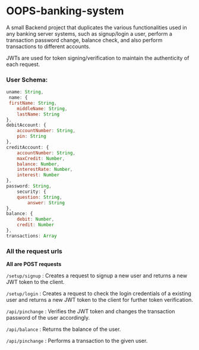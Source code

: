 # OOPS-banking-system
A small Backend project that duplicates the various functionalities used in any banking server systems, such as signup/login a user, perform a transaction password change, balance check, and also perform transactions to different accounts.

JWTs are used for token signing/verification to maintain the authenticity of each request.

### User Schema:
```javascript
uname: String,
 name: {
 firstName: String,
    middleName: String,
    lastName: String
},
debitAccount: {
    accountNumber: String,
    pin: String
},
creditAccount: {
    accountNumber: String,
    maxCredit: Number,
    balance: Number,
    interestRate: Number,
    interest: Number
},
password: String,
    security: {
    question: String,
        answer: String
},
balance: {
    debit: Number,
    credit: Number
},
transactions: Array
```

### All the request urls

**All are POST requests**

`/setup/signup` : Creates a request to signup a new user and returns a new JWT token to the client.

`/setup/login` : Creates a request to check the login credentials of a existing user and returns a new JWT token to the client for further token verification.

`/api/pinchange` : Verifies the JWT token and changes the transaction password of the user accordingly.

`/api/balance` : Returns the balance of the user.

`/api/pinchange` : Performs a transaction to the given user.
